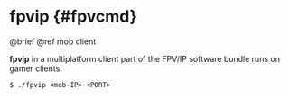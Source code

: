 # fpvip {#fpvcmd}
@brief @ref mob client

**fpvip** in a multiplatform client part of the FPV/IP software bundle runs on gamer clients.

```
$ ./fpvip <mob-IP> <PORT>
```

